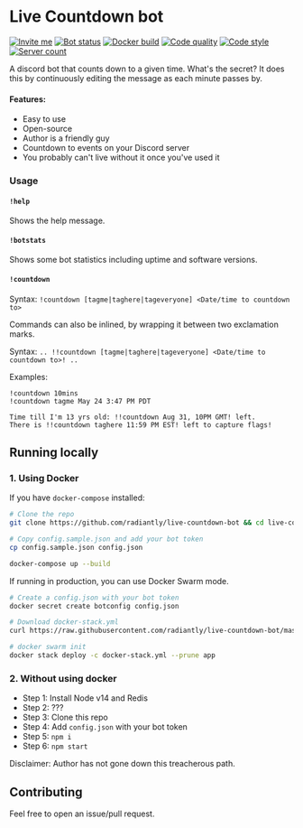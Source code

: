 # Live Countdown bot

[![Invite me](https://img.shields.io/static/v1?style=flat&logo=discord&logoColor=FFF&label=&message=invite%20me&color=7289DA)](https://discord.com/api/oauth2/authorize?client_id=710486805836988507&permissions=2048&scope=bot)
[![Bot status](https://top.gg/api/widget/status/710486805836988507.svg?noavatar=true)](https://top.gg/bot/710486805836988507)
[![Docker build](https://github.com/radiantly/live-countdown-bot/workflows/Docker%20build/badge.svg)](https://github.com/radiantly/live-countdown-bot/actions?query=workflow%3A%22Docker+build%22)
[![Code quality](https://img.shields.io/badge/Quality-Ninja-critical)](https://javascript.info/ninja-code)
[![Code style](https://img.shields.io/badge/Style-Prettier-ff69b4)](https://github.com/prettier/prettier)
[![Server count](https://top.gg/api/widget/servers/710486805836988507.svg?noavatar=true)](https://top.gg/bot/710486805836988507)

A discord bot that counts down to a given time. What's the secret? It does this by continuously editing the message as each minute passes by.

#### Features:

- Easy to use
- Open-source
- Author is a friendly guy
- Countdown to events on your Discord server
- You probably can't live without it once you've used it

### Usage

#### `!help`

Shows the help message.

#### `!botstats`

Shows some bot statistics including uptime and software versions.

#### `!countdown`

Syntax: `!countdown [tagme|taghere|tageveryone] <Date/time to countdown to>`

Commands can also be inlined, by wrapping it between two exclamation marks.

Syntax: `.. !!countdown [tagme|taghere|tageveryone] <Date/time to countdown to>! ..`

Examples:

```
!countdown 10mins
!countdown tagme May 24 3:47 PM PDT

Time till I'm 13 yrs old: !!countdown Aug 31, 10PM GMT! left.
There is !!countdown taghere 11:59 PM EST! left to capture flags!
```

## Running locally

### 1. Using Docker

If you have `docker-compose` installed:

```sh
# Clone the repo
git clone https://github.com/radiantly/live-countdown-bot && cd live-countdown-bot

# Copy config.sample.json and add your bot token
cp config.sample.json config.json

docker-compose up --build
```

If running in production, you can use Docker Swarm mode.

```sh
# Create a config.json with your bot token
docker secret create botconfig config.json

# Download docker-stack.yml
curl https://raw.githubusercontent.com/radiantly/live-countdown-bot/master/docker-stack.yml -O

# docker swarm init
docker stack deploy -c docker-stack.yml --prune app
```

### 2. Without using docker

- Step 1: Install Node v14 and Redis
- Step 2: ???
- Step 3: Clone this repo
- Step 4: Add `config.json` with your bot token
- Step 5: `npm i`
- Step 6: `npm start`

Disclaimer: Author has not gone down this treacherous path.

## Contributing

Feel free to open an issue/pull request.
